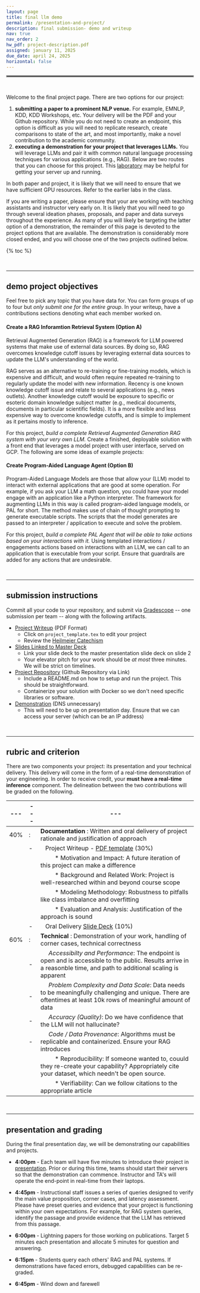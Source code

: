 ```yaml
---
layout: page
title: final llm demo 
permalink: /presentation-and-project/
description: final submission- demo and writeup
nav: true
nav_order: 2
hw_pdf: project-description.pdf
assigned: january 11, 2025
due_date: april 24, 2025
horizontal: false
---
```


<hr style="border:2px solid gray">

<br>

Welcome to the final project page. There are two options for our project: 

1. **submitting a paper to a prominent NLP venue.** For example, EMNLP, KDD, KDD Workshops, etc. Your delivery will be the PDF and your Github repository. While you do not need to create an endpoint, this option is difficult as you will need to replicate research, create comparisons to state of the art, and most importantly, make a novel contribution to the academic community.
2. **executing a demonstration for your project that leverages LLMs.** You will leverage LLMs and pair it with common natural language processing techniques for various applications (e.g., RAG). Below are two routes that you can choose for this project. This [laboratory](https://docs.google.com/presentation/d/1HcLInp203By38I5YYN5cABtHHh-p62zt) may be helpful for getting your server up and running.

In both paper and project, it is likely that we will need to ensure that we have sufficient GPU resources. Refer to the earlier labs in the class. 

If you are writing a paper, please ensure that your are working with teaching assistants and instructor very early on. It is likely that you will need to go through several ideation phases, proposals, and paper and data surveys throughout the experience. As many of you will likely be targeting the latter option of a demonstration, the remainder of this page is devoted to the project options that are available. The demonstration is considerably more closed ended, and you will choose one of the two projects outlined below. 

{% toc %}

<br>

-----
## demo project objectives

Feel free to pick any topic that you have data for. You can form groups of up to four but _only submit one for the entire group_. In your writeup, have a contributions sections denoting what each member worked on. 

#### Create a RAG Inforamtion Retrieval System (Option A)

Retrieval Augmented Generation (RAG) is a framework for LLM powered systems that make use of external data sources. By doing so, RAG overcomes knowledge cutoff issues by leveraging external data sources to update the LLM's understanding of the world.

RAG serves as an alternative to re-training or fine-training models, which is expensive and difficult, and would often require repeated re-training to regularly update the model with new information. Recency is one known knowledge cutoff issue and relate to several applications (e.g., news outlets). Another knowledge cutoff would be exposure to specific or esoteric domain knowledge subject matter (e.g., medical documents, documents in particular scientific fields). It is a more flexible and less expensive way to overcome knowledge cutoffs, and is simple to implement as it pertains mostly to inference. 

For this project, *build a complete Retrieval Augmented Generation RAG system with your very own LLM.* Create a finished, deployable solution with a front end that leverages a model project with user interface, served on GCP. The following are some ideas of example projects:

#### Create Program-Aided Language Agent (Option B)

Program-Aided Language Models are those that allow your (LLM) model to interact with external applications that are good at some operation. For example, if you ask your LLM a math question, you could have your model engage with an application like a Python interpreter. The framework for augmenting LLMs in this way is called program-aided language models, or PAL for short. The method makes use of chain of thought prompting to generate executable scripts. The scripts that the model generates are passed to an interpreter / application to execute and solve the problem. 

For this project, *build a complete PAL Agent that will be able to take actions based on your interactions with it.* Using templated interactions / engagements actions based on interactions with an LLM, we can call to an application that is executable from your script. Ensure that guardrails are added for any actions that are undesirable. 

<br>

-----
## submission instructions

Commit all your code to your repository, and submit via [Gradescope](https://www.gradescope.com/) -- one submission per team -- along with the following artifacts. 

* [Project Writeup](https://www.overleaf.com/read/xcjqmczwyrcz#0deb70) (PDF Format)
  - Click on `project_template.tex` to edit your project
  - Review the [Heilmeier Catechism](https://www.darpa.mil/work-with-us/heilmeier-catechism)
* [Slides Linked to Master Deck](https://docs.google.com/presentation/d/1VO-SAmfm3smmDhVn6AkyK-SZTDURDILz9xCFx_0OiAA)
  - Link your slide deck to the master presentation slide deck on slide 2
  - Your elevator pitch for your work should be _at most_ three minutes. We will be strict on timelines.
* [Project Repository](http://www.github.com) (Github Repository via Link)
  - Include a README.md on how to setup and run the project. This should be straightforward.
  - Containerize your solution with Docker so we don't need specific libraries or software.
* [Demonstration](http://streamlit.io) (DNS unnecessary)
  - This will need to be up on presentation day. Ensure that we can access your server (which can be an IP address)

<br>

-----
## rubric and criterion

There are two components your project: its presentation and your technical delivery. This delivery will come in the form of a real-time demonstration of your engineering. In order to receive credit, your **must have a real-time inference** component. The delineation between the two contributions will be graded on the following.

|---|---|---|
|---|---|---|
| 40% | : | __Documentation__ : Written and oral delivery of project rationale and justification of approach
|     | - | &nbsp;&nbsp; Project Writeup - [PDF template](https://www.overleaf.com/project/67d700c6739786050017acaa) (30%)
|     |  | &nbsp;&nbsp;&nbsp;&nbsp;&nbsp;&nbsp;&nbsp;&nbsp;  * Motivation and Impact: A future iteration of this project can make a difference
|     |  | &nbsp;&nbsp;&nbsp;&nbsp;&nbsp;&nbsp;&nbsp;&nbsp;  * Background and Related Work: Project is well-researched within and beyond course scope
|     |  | &nbsp;&nbsp;&nbsp;&nbsp;&nbsp;&nbsp;&nbsp;&nbsp;  * Modeling Methodology: Robustness to pitfalls like class imbalance and overfitting
|     |  | &nbsp;&nbsp;&nbsp;&nbsp;&nbsp;&nbsp;&nbsp;&nbsp;  * Evaluation and Analysis: Justification of the approach is sound
|     | - | &nbsp;&nbsp; Oral Delivery [Slide Deck](https://docs.google.com/presentation/d/1VO-SAmfm3smmDhVn6AkyK-SZTDURDILz9xCFx_0OiAA) (10%)
| 60% | : | __Technical__ : Demonstration of your work, handling of corner cases, technical correctness
|     | - | &nbsp;&nbsp;&nbsp;&nbsp; _Accessibilty and Performance_: The endpoint is open and is accessible to the public. Results arrive in a reasonble time, and path to additional scaling is apparent
|     | - | &nbsp;&nbsp;&nbsp;&nbsp; _Problem Complexity and Data Scale_: Data needs to be meaningfully challenging and unique. There are oftentimes at least 10k rows of meaningful amount of data
|     | - | &nbsp;&nbsp;&nbsp;&nbsp; _Accuracy (Quality)_: Do we have confidence that the LLM will not hallucinate?
|     | - | &nbsp;&nbsp;&nbsp;&nbsp; _Code / Data Provenance_: Algorithms must be replicable and containerized. Ensure your RAG introduces
|     |  | &nbsp;&nbsp;&nbsp;&nbsp;&nbsp;&nbsp;&nbsp;&nbsp; * Reproducibility: If someone wanted to, couuld they re-create your capability? Appropriately cite your dataset, which needn't be open source.
|     |  | &nbsp;&nbsp;&nbsp;&nbsp;&nbsp;&nbsp;&nbsp;&nbsp; * Verifiability: Can we follow citations to the appropriate article

<br>

-----
## presentation and grading

During the final presentation day, we will be demonstrating our capabilities and projects.

* **4:00pm** - Each team will have five minutes to introduce their project in [presentation](https://docs.google.com/presentation/d/1VO-SAmfm3smmDhVn6AkyK-SZTDURDILz9xCFx_0OiAA). Prior or during this time, teams should start their servers so that the demonstration can commence. Instructor and TA's will operate the end-point in real-time from their laptops.

* **4:45pm** - Instructional staff issues a series of queries designed to verify the main value proposition, corner cases, and latency assessment. Please have preset queries and evidence that your project is functioning within your own expectations. For example, for RAG system queries, identify the passage and provide evidence that the LLM has retrieved from this passage.

* **6:00pm** - Lightning papers for those working on publications. Target 5 minutes each presentation and allocate 5 minutes for question and answering.

* **6:15pm** - Students query each others' RAG and PAL systems. If demonstrations have faced errors, debugged capabilities can be re-graded.

* **6:45pm** - Wind down and farewell


<br>




<!--
<br><br><br>
<hr style="border:2px solid gray">
#### project checkpoint
-----
-->



